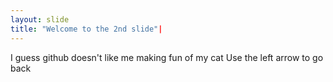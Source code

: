 ```yaml
---
layout: slide
title: "Welcome to the 2nd slide"|
---
```

I guess github doesn't like me making fun of my cat
Use the left arrow to go back